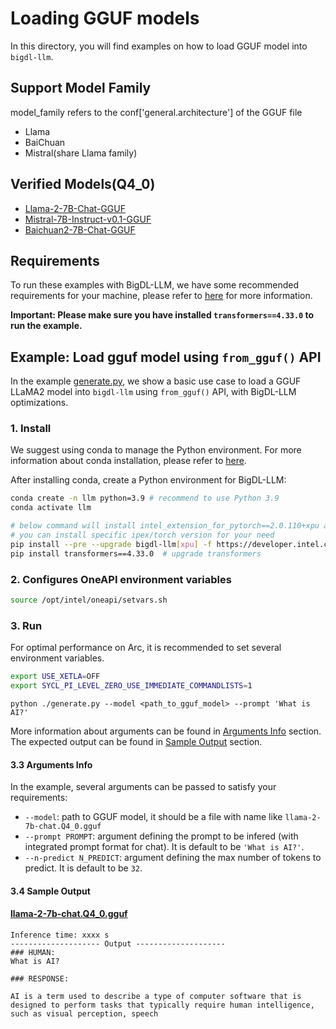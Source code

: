 # Loading GGUF models
In this directory, you will find examples on how to load GGUF model into `bigdl-llm`.

## Support Model Family
model_family refers to the conf['general.architecture'] of the GGUF file
- Llama
- BaiChuan
- Mistral(share Llama family)


## Verified Models(Q4_0)
- [Llama-2-7B-Chat-GGUF](https://huggingface.co/TheBloke/Llama-2-7B-Chat-GGUF/tree/main)
- [Mistral-7B-Instruct-v0.1-GGUF](https://huggingface.co/TheBloke/Mistral-7B-Instruct-v0.1-GGUF)
- [Baichuan2-7B-Chat-GGUF](https://huggingface.co/second-state/Baichuan2-7B-Chat-GGUF/tree/main)

## Requirements
To run these examples with BigDL-LLM, we have some recommended requirements for your machine, please refer to [here](../../../README.md#system-support) for more information.

**Important: Please make sure you have installed `transformers==4.33.0` to run the example.**

## Example: Load gguf model using `from_gguf()` API
In the example [generate.py](./generate.py), we show a basic use case to load a GGUF LLaMA2 model into `bigdl-llm` using `from_gguf()` API, with BigDL-LLM optimizations.

### 1. Install
We suggest using conda to manage the Python environment. For more information about conda installation, please refer to [here](https://docs.conda.io/en/latest/miniconda.html#).

After installing conda, create a Python environment for BigDL-LLM:
```bash
conda create -n llm python=3.9 # recommend to use Python 3.9
conda activate llm

# below command will install intel_extension_for_pytorch==2.0.110+xpu as default
# you can install specific ipex/torch version for your need
pip install --pre --upgrade bigdl-llm[xpu] -f https://developer.intel.com/ipex-whl-stable-xpu
pip install transformers==4.33.0  # upgrade transformers
```

### 2. Configures OneAPI environment variables
```bash
source /opt/intel/oneapi/setvars.sh
```

### 3. Run

For optimal performance on Arc, it is recommended to set several environment variables.

```bash
export USE_XETLA=OFF
export SYCL_PI_LEVEL_ZERO_USE_IMMEDIATE_COMMANDLISTS=1
```

```
python ./generate.py --model <path_to_gguf_model> --prompt 'What is AI?'
```

More information about arguments can be found in [Arguments Info](#33-arguments-info) section. The expected output can be found in [Sample Output](#34-sample-output) section.

#### 3.3 Arguments Info
In the example, several arguments can be passed to satisfy your requirements:

- `--model`: path to GGUF model, it should be a file with name like `llama-2-7b-chat.Q4_0.gguf`
- `--prompt PROMPT`: argument defining the prompt to be infered (with integrated prompt format for chat). It is default to be `'What is AI?'`.
- `--n-predict N_PREDICT`: argument defining the max number of tokens to predict. It is default to be `32`.

#### 3.4 Sample Output
#### [llama-2-7b-chat.Q4_0.gguf](https://huggingface.co/TheBloke/Llama-2-7B-Chat-GGUF/tree/main)
```log
Inference time: xxxx s
-------------------- Output --------------------
### HUMAN:
What is AI?

### RESPONSE:

AI is a term used to describe a type of computer software that is designed to perform tasks that typically require human intelligence, such as visual perception, speech
```
